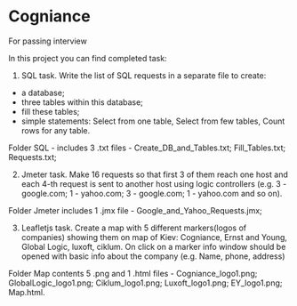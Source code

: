 Cogniance
=========

For passing interview


In this project you can find completed task:

1. SQL task.
Write the list of SQL requests in a separate file to create:
- a database;
- three tables within this database;
- fill these tables;
- simple statements: Select from one table, Select from few tables, Count rows for any table.

Folder SQL - includes 3 .txt files - 
					                            Create_DB_and_Tables.txt; 
					                            Fill_Tables.txt; 
					                            Requests.txt;

2. Jmeter task.
Make 16 requests so that first 3 of them reach one host and each 4-th request is sent to another host using logic controllers (e.g. 3  - google.com; 1  - yahoo.com; 3  - google.com; 1 - yahoo.com and so on).

Folder Jmeter includes 1 .jmx file -
					                            Google_and_Yahoo_Requests.jmx;

3. Leafletjs task.
Create a map with 5 different markers(logos of companies) showing them on map of Kiev: Cogniance, Ernst and Young, Global Logic, luxoft, ciklum.
On click on a marker info window should be opened with basic info about the company (e.g. Name, phone, address)

Folder Map contents 5 .png and 1 .html files - 
								    Cogniance_logo1.png;
								    GlobalLogic_logo1.png;
								    Ciklum_logo1.png;
								    Luxoft_logo1.png;
								    EY_logo1.png;
								    Map.html.
